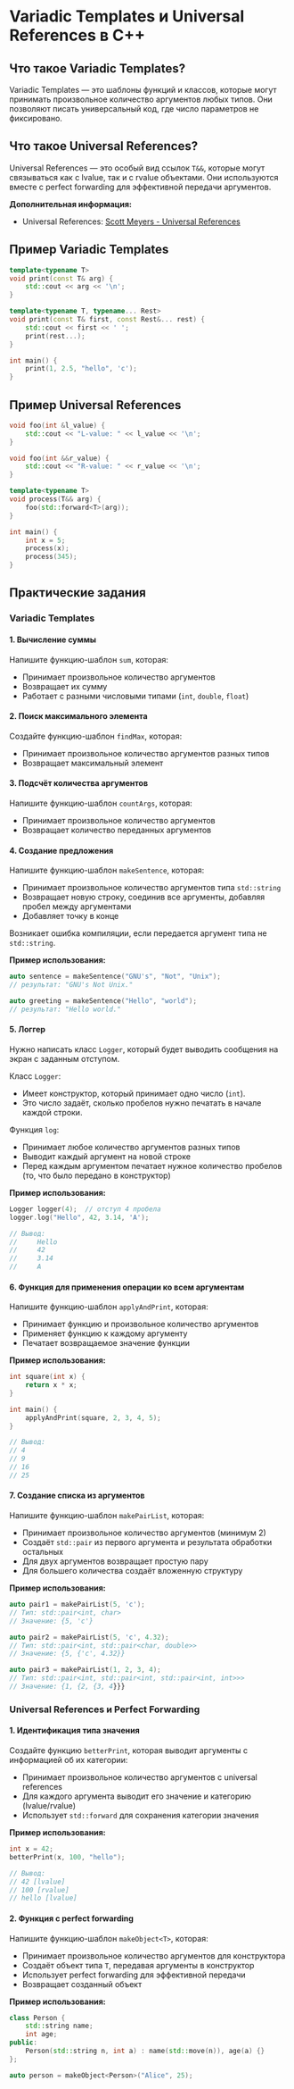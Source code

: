 # Variadic Templates и Universal References в C++

## Что такое Variadic Templates?
Variadic Templates — это шаблоны функций и классов, которые могут принимать произвольное количество аргументов любых типов.
Они позволяют писать универсальный код, где число параметров не фиксировано.

## Что такое Universal References?
Universal References — это особый вид ссылок `T&&`, которые могут связываться как с lvalue, так и с rvalue объектами.
Они используются вместе с perfect forwarding для эффективной передачи аргументов.

**Дополнительная информация:**
- Universal References: [Scott Meyers - Universal References](https://isocpp.org/blog/2012/11/universal-references-in-c11-scott-meyers)

## Пример Variadic Templates
```cpp
template<typename T>
void print(const T& arg) {
    std::cout << arg << '\n';
}

template<typename T, typename... Rest>
void print(const T& first, const Rest&... rest) {
    std::cout << first << ' ';
    print(rest...);
}

int main() {
    print(1, 2.5, "hello", 'c');
}
```

## Пример Universal References
```cpp
void foo(int &l_value) {
    std::cout << "L-value: " << l_value << '\n';
}

void foo(int &&r_value) {
    std::cout << "R-value: " << r_value << '\n';
}

template<typename T>
void process(T&& arg) {
    foo(std::forward<T>(arg));
}

int main() {
    int x = 5;
    process(x);
    process(345);
}
```

## Практические задания
### Variadic Templates
#### 1. Вычисление суммы
Напишите функцию-шаблон `sum`, которая:
- Принимает произвольное количество аргументов
- Возвращает их сумму
- Работает с разными числовыми типами (`int`, `double`, `float`)

#### 2. Поиск максимального элемента
Создайте функцию-шаблон `findMax`, которая:
- Принимает произвольное количество аргументов разных типов
- Возвращает максимальный элемент

#### 3. Подсчёт количества аргументов
Напишите функцию-шаблон `countArgs`, которая:
- Принимает произвольное количество аргументов
- Возвращает количество переданных аргументов

#### 4. Создание предложения
Напишите функцию-шаблон `makeSentence`, которая:
- Принимает произвольное количество аргументов типа `std::string`
- Возвращает новую строку, соединив все аргументы, добавляя пробел между аргументами
- Добавляет точку в конце

Возникает ошибка компиляции, если передается аргумент типа не `std::string`.

**Пример использования:**
```cpp
auto sentence = makeSentence("GNU's", "Not", "Unix");
// результат: "GNU's Not Unix."

auto greeting = makeSentence("Hello", "world");
// результат: "Hello world."
```

#### 5. Логгер
Нужно написать класс `Logger`, который будет выводить сообщения на экран с заданным отступом.

Класс `Logger`:
- Имеет конструктор, который принимает одно число (`int`).
- Это число задаёт, сколько пробелов нужно печатать в начале каждой строки.

Функция `log`:
- Принимает любое количество аргументов разных типов
- Выводит каждый аргумент на новой строке
- Перед каждым аргументом печатает нужное количество пробелов (то, что было передано в конструктор)

**Пример использования:**
```cpp
Logger logger(4);  // отступ 4 пробела
logger.log("Hello", 42, 3.14, 'A');

// Вывод:
//     Hello
//     42
//     3.14
//     A
```

#### 6. Функция для применения операции ко всем аргументам
Напишите функцию-шаблон `applyAndPrint`, которая:
- Принимает функцию и произвольное количество аргументов
- Применяет функцию к каждому аргументу
- Печатает возвращаемое значение функции

**Пример использования:**
```cpp
int square(int x) {
    return x * x;
}

int main() {
    applyAndPrint(square, 2, 3, 4, 5);
}

// Вывод:
// 4
// 9
// 16
// 25
```

#### 7. Создание списка из аргументов
Напишите функцию-шаблон `makePairList`, которая:
- Принимает произвольное количество аргументов (минимум 2)
- Создаёт `std::pair` из первого аргумента и результата обработки остальных
- Для двух аргументов возвращает простую пару
- Для большего количества создаёт вложенную структуру

**Пример использования:**
```cpp
auto pair1 = makePairList(5, 'c');
// Тип: std::pair<int, char>
// Значение: {5, 'c'}

auto pair2 = makePairList(5, 'c', 4.32);
// Тип: std::pair<int, std::pair<char, double>>
// Значение: {5, {'c', 4.32}}

auto pair3 = makePairList(1, 2, 3, 4);
// Тип: std::pair<int, std::pair<int, std::pair<int, int>>>
// Значение: {1, {2, {3, 4}}}
```

### Universal References и Perfect Forwarding
#### 1. Идентификация типа значения
Создайте функцию `betterPrint`, которая выводит аргументы с информацией об их категории:
- Принимает произвольное количество аргументов с universal references
- Для каждого аргумента выводит его значение и категорию (lvalue/rvalue)
- Использует `std::forward` для сохранения категории значения

**Пример использования:**
```cpp
int x = 42;
betterPrint(x, 100, "hello");

// Вывод:
// 42 [lvalue]
// 100 [rvalue]  
// hello [lvalue]
```

#### 2. Функция с perfect forwarding
Напишите функцию-шаблон `makeObject<T>`, которая:
- Принимает произвольное количество аргументов для конструктора
- Создаёт объект типа `T`, передавая аргументы в конструктор
- Использует perfect forwarding для эффективной передачи
- Возвращает созданный объект

**Пример использования:**
```cpp
class Person {
    std::string name;
    int age;
public:
    Person(std::string n, int a) : name(std::move(n)), age(a) {}
};

auto person = makeObject<Person>("Alice", 25);
```
